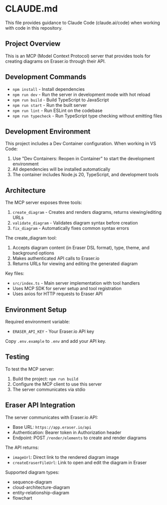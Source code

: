 # CLAUDE.md

This file provides guidance to Claude Code (claude.ai/code) when working with code in this repository.

## Project Overview

This is an MCP (Model Context Protocol) server that provides tools for creating diagrams on Eraser.io through their API.

## Development Commands

- `npm install` - Install dependencies
- `npm run dev` - Run the server in development mode with hot reload
- `npm run build` - Build TypeScript to JavaScript
- `npm run start` - Run the built server
- `npm run lint` - Run ESLint on the codebase
- `npm run typecheck` - Run TypeScript type checking without emitting files

## Development Environment

This project includes a Dev Container configuration. When working in VS Code:
1. Use "Dev Containers: Reopen in Container" to start the development environment
2. All dependencies will be installed automatically
3. The container includes Node.js 20, TypeScript, and development tools

## Architecture

The MCP server exposes three tools:
1. `create_diagram` - Creates and renders diagrams, returns viewing/editing URLs
2. `validate_diagram` - Validates diagram syntax before creation
3. `fix_diagram` - Automatically fixes common syntax errors

The create_diagram tool:
1. Accepts diagram content (in Eraser DSL format), type, theme, and background options
2. Makes authenticated API calls to Eraser.io
3. Returns URLs for viewing and editing the generated diagram

Key files:
- `src/index.ts` - Main server implementation with tool handlers
- Uses MCP SDK for server setup and tool registration
- Uses axios for HTTP requests to Eraser API

## Environment Setup

Required environment variable:
- `ERASER_API_KEY` - Your Eraser.io API key

Copy `.env.example` to `.env` and add your API key.

## Testing

To test the MCP server:
1. Build the project: `npm run build`
2. Configure the MCP client to use this server
3. The server communicates via stdio

## Eraser API Integration

The server communicates with Eraser.io API:
- Base URL: `https://app.eraser.io/api`
- Authentication: Bearer token in Authorization header
- Endpoint: POST `/render/elements` to create and render diagrams

The API returns:
- `imageUrl`: Direct link to the rendered diagram image
- `createEraserFileUrl`: Link to open and edit the diagram in Eraser

Supported diagram types:
- sequence-diagram
- cloud-architecture-diagram
- entity-relationship-diagram
- flowchart